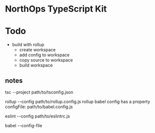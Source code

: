 # NorthOps TypeScript Kit

# Todo

- build with rollup
  - create workspace
  - add config to workspace
  - copy source to workspace
  - build workspace

## notes

tsc --project path/to/tsconfig.json

rollup --config path/to/rollup.config.js
rollup babel config has a property configFile: path/to/babel.config.js

eslint --config path/to/eslintrc.js

babel --config-file
